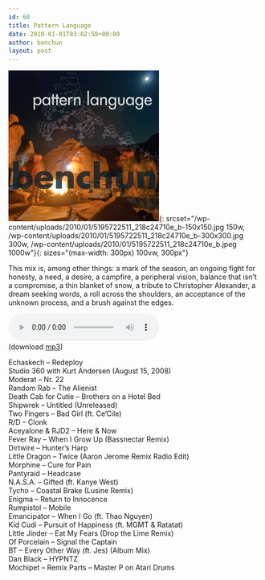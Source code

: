 ```yaml
---
id: 68
title: Pattern Language
date: 2010-01-01T03:02:58+00:00
author: benchun
layout: post
---
```

![Pattern Language](/wp-content/uploads/2010/01/5195722511_218c24710e_b-300x300.jpg){: srcset="/wp-content/uploads/2010/01/5195722511_218c24710e_b-150x150.jpg 150w, /wp-content/uploads/2010/01/5195722511_218c24710e_b-300x300.jpg 300w, /wp-content/uploads/2010/01/5195722511_218c24710e_b.jpeg 1000w"}{: sizes="(max-width: 300px) 100vw, 300px"}

This mix is, among other things: a mark of the season, an ongoing fight for honesty, a need, a desire, a campfire, a peripheral vision, balance that isn’t a compromise, a thin blanket of snow, a tribute to Christopher Alexander, a dream seeking words, a roll across the shoulders, an acceptance of the unknown process, and a brush against the edges.

<audio src="http://mp3.benchun.net/benchun-pattern-language.mp3" preload="auto" controls></audio>  
(download [mp3](http://mp3.benchun.net/benchun-pattern-language.mp3))

Echaskech – Redeploy  
Studio 360 with Kurt Andersen (August 15, 2008)  
Moderat – Nr. 22  
Random Rab – The Alienist  
Death Cab for Cutie – Brothers on a Hotel Bed  
Shipwrek – Untitled (Unreleased)  
Two Fingers – Bad Girl (ft. Ce’Cile)  
R/D – Clonk  
Aceyalone & RJD2 – Here & Now  
Fever Ray – When I Grow Up (Bassnectar Remix)  
Dirtwire – Hunter’s Harp  
Little Dragon – Twice (Aaron Jerome Remix Radio Edit)  
Morphine – Cure for Pain  
Pantyraid – Headcase  
N.A.S.A. – Gifted (ft. Kanye West)  
Tycho – Coastal Brake (Lusine Remix)  
Enigma – Return to Innocence  
Rumpistol – Mobile  
Emancipator – When I Go (ft. Thao Nguyen)  
Kid Cudi – Pursuit of Happiness (ft. MGMT & Ratatat)  
Little Jinder – Eat My Fears (Drop the Lime Remix)  
Of Porcelain – Signal the Captain  
BT – Every Other Way (ft. Jes) (Album Mix)  
Dan Black – HYPNTZ  
Mochipet – Remix Parts – Master P on Atari Drums
